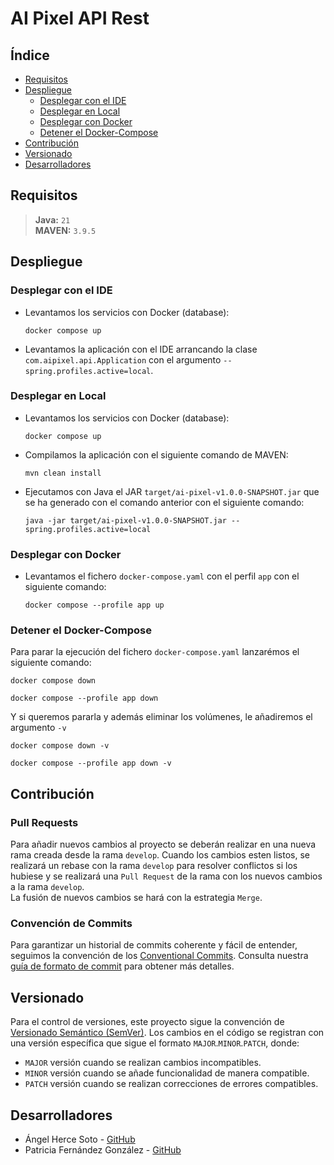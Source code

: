 # AI Pixel API Rest

## Índice

- [Requisitos](#requisitos)
- [Despliegue](#despliegue)
  - [Desplegar con el IDE](#Desplegar-con-el-IDE)
  - [Desplegar en Local](#Desplegar-en-Local)
  - [Desplegar con Docker](#Desplegar-con-Docker)
  - [Detener el Docker-Compose](#Detener-el-Docker-Compose)
- [Contribución](#contribución)
- [Versionado](#versionado)
- [Desarrolladores](#desarrolladores)

## Requisitos

> **Java:** `21`  
> **MAVEN:** `3.9.5`

## Despliegue

### Desplegar con el IDE

- Levantamos los servicios con Docker (database):

    ```shell
    docker compose up
    ```

- Levantamos la aplicación con el IDE arrancando la clase `com.aipixel.api.Application` con el argumento `--spring.profiles.active=local`.

### Desplegar en Local

- Levantamos los servicios con Docker (database):

    ```shell
    docker compose up
    ```

- Compilamos la aplicación con el siguiente comando de MAVEN:

    ```shell
    mvn clean install
    ```

- Ejecutamos con Java el JAR `target/ai-pixel-v1.0.0-SNAPSHOT.jar` que se ha generado con el comando anterior con el siguiente comando:

    ```shell
    java -jar target/ai-pixel-v1.0.0-SNAPSHOT.jar --spring.profiles.active=local
    ```

### Desplegar con Docker

- Levantamos el fichero `docker-compose.yaml` con el perfil `app` con el siguiente comando:

    ```shell
    docker compose --profile app up
    ```

### Detener el Docker-Compose

Para parar la ejecución del fichero `docker-compose.yaml` lanzarémos el siguiente comando:

```shell
docker compose down
```
```shell
docker compose --profile app down
```

Y si queremos pararla y además eliminar los volúmenes, le añadiremos el argumento `-v`

```shell
docker compose down -v
```
```shell
docker compose --profile app down -v
```


## Contribución

### Pull Requests

Para añadir nuevos cambios al proyecto se deberán realizar en una nueva rama creada desde la rama `develop`. Cuando los cambios esten listos, se realizará un rebase con la rama `develop` para resolver conflictos si los hubiese y se realizará una `Pull Request` de la rama con los nuevos cambios a la rama `develop`.  
La fusión de nuevos cambios se hará con la estrategia `Merge`.

### Convención de Commits

Para garantizar un historial de commits coherente y fácil de entender, seguimos la convención de los [Conventional Commits](https://www.conventionalcommits.org/en/v1.0.0/). Consulta nuestra [guía de formato de commit](COMMIT_CONVENTION.md) para obtener más detalles.

## Versionado

Para el control de versiones, este proyecto sigue la convención de [Versionado Semántico (SemVer)](https://semver.org/). Los cambios en el código se registran con una versión específica que sigue el formato `MAJOR`.`MINOR`.`PATCH`, donde:

- `MAJOR` versión cuando se realizan cambios incompatibles.
- `MINOR` versión cuando se añade funcionalidad de manera compatible.
- `PATCH` versión cuando se realizan correcciones de errores compatibles.

## Desarrolladores

- Ángel Herce Soto - [GitHub](https://github.com/indenaiten)
- Patricia Fernández González - [GitHub](https://github.com/Patrifgonz)